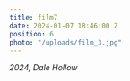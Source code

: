 ```yaml
---
title: film7
date: 2024-01-07 18:46:00 Z
position: 6
photo: "/uploads/film_3.jpg"
---
```


*2024, Dale Hollow* 
